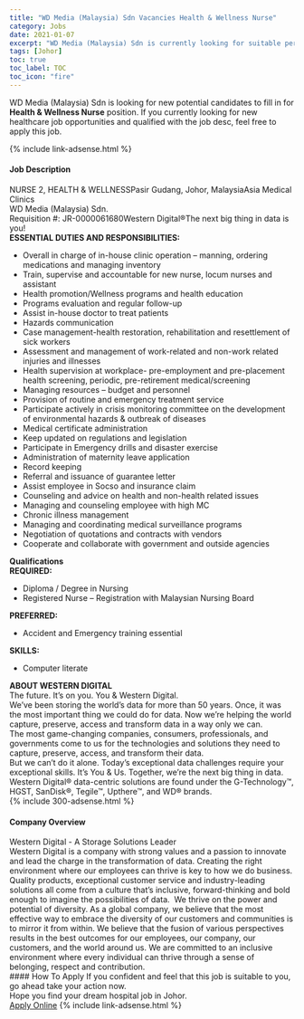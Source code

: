 ```yaml
---
title: "WD Media (Malaysia) Sdn Vacancies Health & Wellness Nurse" 
category: Jobs 
date: 2021-01-07 
excerpt: "WD Media (Malaysia) Sdn is currently looking for suitable person to fill in the Health & Wellness Nurse which positioned at Johor" 
tags: [Johor] 
toc: true 
toc_label: TOC 
toc_icon: "fire" 
--- 
```


<p>WD Media (Malaysia) Sdn is looking for new potential candidates to fill in for <b>Health & Wellness Nurse</b> position. If you currently looking for new healthcare job opportunities and qualified with the job desc, feel free to apply this job.
</p>{% include link-adsense.html %} 
<div><div><h4>Job Description</h4></div><div><div><span><div><div>NURSE 2, HEALTH &amp; WELLNESSPasir Gudang, Johor, MalaysiaAsia Medical Clinics<div>WD Media (Malaysia) Sdn.</div>Requisition #: JR-0000061680Western Digital&#174;The next big thing in data is you!<div><strong>ESSENTIAL DUTIES AND RESPONSIBILITIES:</strong></div><ul><li>Overall in charge of in-house clinic operation &#8211; manning, ordering medications and managing inventory</li><li>Train, supervise and accountable for new nurse, locum nurses and assistant</li><li>Health promotion/Wellness programs and health education</li><li>Programs evaluation and regular follow-up</li><li>Assist in-house doctor to treat patients</li><li>Hazards communication</li><li>Case management-health restoration, rehabilitation and resettlement of sick workers</li><li>Assessment and management of work-related and non-work related injuries and illnesses</li><li>Health supervision at workplace- pre-employment and pre-placement health screening, periodic, pre-retirement medical/screening</li><li>Managing resources &#8211; budget and personnel</li><li>Provision of routine and emergency treatment service</li><li>Participate actively in crisis monitoring committee on the development of environmental hazards &amp; outbreak of diseases</li><li>Medical certificate administration</li><li>Keep updated on regulations and legislation</li><li>Participate in Emergency drills and disaster exercise</li><li>Administration of maternity leave application</li><li>Record keeping</li><li>Referral and issuance of guarantee letter</li><li>Assist employee in Socso and insurance claim</li><li>Counseling and advice on health and non-health related issues</li><li>Managing and counseling employee with high MC</li><li>Chronic illness management</li><li>Managing and coordinating medical surveillance programs</li><li>Negotiation of quotations and contracts with vendors</li><li>Cooperate and collaborate with government and outside agencies</li></ul><div><strong>Qualifications</strong></div><div><strong>REQUIRED:</strong></div><ul><li>Diploma / Degree in Nursing</li><li>Registered Nurse &#8211; Registration with Malaysian Nursing Board</li></ul><div><strong>PREFERRED:</strong></div><ul><li>Accident and Emergency training essential</li></ul><div><strong>SKILLS:</strong></div><ul><li>Computer literate</li></ul><div><strong>ABOUT WESTERN DIGITAL</strong></div><div>The future. It&#8217;s on you. You &amp; Western Digital.</div>We&#8217;ve been storing the world&#8217;s data for more than 50 years. Once, it was the most important thing we could do for data. Now we&#8217;re helping the world capture, preserve, access and transform data in a way only we can.<div>The most game-changing companies, consumers, professionals, and governments come to us for the technologies and solutions they need to capture, preserve, access, and transform their data.</div><div>But we can&#8217;t do it alone. Today&#8217;s exceptional data challenges require your exceptional skills. It&#8217;s You &amp; Us. Together, we&#8217;re the next big thing in data.</div><div>Western Digital&#174; data-centric solutions are found under the G-Technology&#8482;, HGST, SanDisk&#174;, Tegile&#8482;, Upthere&#8482;, and WD&#174; brands.</div></div></div></span></div></div></div> 
{% include 300-adsense.html %} 
<div><div><h4>Company Overview</h4></div><div><div><span><div><div>
	Western Digital - A Storage Solutions Leader</div>
<div>
<div>
		Western Digital is a company with strong values and a passion to innovate and lead the charge in the transformation of data. Creating the right environment where our employees can thrive is key to how we do business. Quality products, exceptional customer service and industry-leading solutions all come from a culture that&#8217;s inclusive, forward-thinking and bold enough to imagine the possibilities of data.&#160; We thrive on the power and potential of diversity. As a global company, we believe that the most effective way to embrace the diversity of our customers and communities is to mirror it from within. We believe that the fusion of various perspectives results in the best outcomes for our employees, our company, our customers, and the world around us. We are committed to an inclusive environment where every individual can thrive through a sense of belonging, respect and contribution.</div>
</div></div></span></div></div></div> 
#### How To Apply 
If you confident and feel that this job is suitable to you, go ahead take your action now. <br/> 
Hope you find your dream hospital job in Johor. <br/> 
<a href="https://www.jobstreet.com.my/en/job/health-wellness-nurse-4458472?jobId=jobstreet-my-job-4458472&sectionRank=8&token=0~dfa4c637-6b54-4bab-a71f-b4ca15c802fd&fr=SRP%20View%20In%20New%20Ta" class="btn btn--warning" target="_blank" rel="nofollow noopenner">Apply Online</a> 
{% include link-adsense.html %} 